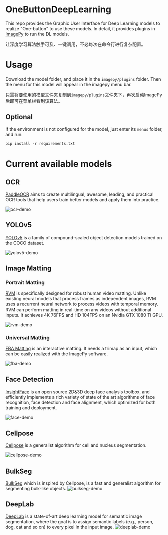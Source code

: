 # OneButtonDeepLearning
This repo provides the Graphic User Interface for Deep Learning models to realize "One-button" to use these models.
In detail, it provides plugins in [ImagePy](https://github.com/Image-Py/imagepy) to run the DL models.

让深度学习算法触手可及、一键调用，不必每次在命令行进行复杂配置。

# Usage
Download the model folder, and place it in the `imagepy/plugins` folder.
Then the menu for this model will appear in the imagepy menu bar.

只需将要使用的模型文件夹复制到`imagepy/plugins`文件夹下，再次启动ImagePy后即可在菜单栏看到该算法。

## Optional 
If the environment is not configured for the model, just enter its `menus` folder, and run:
~~~~
pip install -r requirements.txt
~~~~ 

# Current available models

## OCR
[PaddleOCR](https://github.com/PaddlePaddle/PaddleOCR) aims to create multilingual, awesome, leading, and practical OCR tools that help users train better models and apply them into practice.

![ocr-demo](OCR/menus/OCR/demo.png)

## YOLOv5
[YOLOv5](https://github.com/ultralytics/yolov5) is a family of compound-scaled object detection models trained on the COCO dataset.

![yolov5-demo](YOLOv5/menus/YOLOv5/demo.png)

## Image Matting

### Portrait Matting
[RVM](https://github.com/PeterL1n/RobustVideoMatting) is specifically designed for robust human video matting. Unlike existing neural models that process frames as independent images, RVM uses a recurrent neural network to process videos with temporal memory. RVM can perform matting in real-time on any videos without additional inputs. It achieves 4K 76FPS and HD 104FPS on an Nvidia GTX 1080 Ti GPU.

![rvm-demo](ImageMatting/menus/PortraitMatting/demo.png)

### Universal Matting
[FBA Matting](https://github.com/MarcoForte/FBA_Matting) is an interactive matting. It needs a trimap as an input, which can be easily realized with the ImagePy software.

![fba-demo](ImageMatting/menus/UniversalMatting/demo.png)

## Face Detection
[InsightFace](https://github.com/deepinsight/insightface) is an open source 2D&3D deep face analysis toolbox, and efficiently implements a rich variety of state of the art algorithms of face recognition, face detection and face alignment, which optimized for both training and deployment.

![face-demo](FaceAnalysis/menus/Face/demo.png)

## Cellpose
[Cellpose](https://github.com/MouseLand/cellpose) is a generalist algorithm for cell and nucleus segmentation.

![cellpose-demo](Cellpose/menus/Cellpose/demo.png)

## BulkSeg
[BulkSeg](https://github.com/qixinbo/BulkSeg) which is inspired by Cellpose, is a fast and generalist algorithm for segmenting bulk-like objects.
![bulkseg-demo](BulkSeg/menus/BulkSeg/demo.png)

## DeepLab
[DeepLab](https://github.com/pytorch/vision/blob/master/torchvision/models/segmentation/deeplabv3.py) is a state-of-art deep learning model for semantic image segmentation, where the goal is to assign semantic labels (e.g., person, dog, cat and so on) to every pixel in the input image.
![deeplab-demo](DeepLab/menus/DeepLab/demo.png)